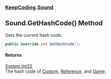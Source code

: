 ### [KeepCoding](KeepCoding.md 'KeepCoding').[Sound](KeepCoding_Sound.md 'KeepCoding.Sound')
## Sound.GetHashCode() Method
Gets the current hash code.  
```csharp
public override int GetHashCode();
```
#### Returns
[System.Int32](https://docs.microsoft.com/en-us/dotnet/api/System.Int32 'System.Int32')  
The hash code of [Custom](KeepCoding_Sound_Custom.md 'KeepCoding.Sound.Custom'), [Reference](KeepCoding_Sound_Reference.md 'KeepCoding.Sound.Reference'), and [Game](KeepCoding_Sound_Game.md 'KeepCoding.Sound.Game').
